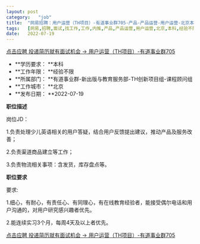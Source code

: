 ```yaml
---
layout:	post
category:	"job"
title:	"网易招聘：用户运营（TH项目）-有道事业群705-产品-产品运营-用户运营-北京本科经验不限"
tags:	[网易,招聘,面试,找工作,工作,内推,产品,产品运营,用户运营,北京,本科,经验不限]
date:	2022-07-19
---
```


[点击应聘 投递简历就有面试机会 ->  用户运营（TH项目）-有道事业群705](http://mobile.bole.netease.com/bole/boleDetail?id=41655&employeeId=346f03c3cda5f04c&key=all)



- **学历要求： **本科
- **工作年限： **经验不限
- **所属部门： **有道事业群-新出版与教育服务部-TH创新项目组-课程顾问组
- **工作城市： **北京
- **发布日期： **2022-07-19



**职位描述**

岗位JD：

1.负责处理少儿英语相关的用户答疑，结合用户反馈提出建议，推动产品及服务改善；

2.负责渠道商品建立等工作；

3.负责物流相关事项：含发货，库存盘点等。







**职位要求**

要求:

1.细心，有耐心，有责任心、有同理心，有在线教育经验者，能接受偶尔电话和用户沟通的，对用户研究感兴趣者优先。

2.能连续实习3个月，每周4天及以上者优先。



[点击应聘 投递简历就有面试机会 ->  用户运营（TH项目）-有道事业群705](http://mobile.bole.netease.com/bole/boleDetail?id=41655&employeeId=346f03c3cda5f04c&key=all)